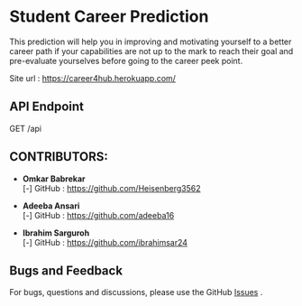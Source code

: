 # Student Career Prediction
 
This prediction will help you in improving and motivating
yourself to a better career path if your capabilities are not up
to the mark to reach their goal and pre-evaluate yourselves
before going to the career peek point.

Site url : https://career4hub.herokuapp.com/

## API Endpoint

GET /api

## CONTRIBUTORS:

- **Omkar Babrekar**<br>
[-] GitHub : <a href="https://github.com/Heisenberg3562">https://github.com/Heisenberg3562</a>

- **Adeeba Ansari**<br>
[-] GitHub : <a href="https://github.com/adeeba16">https://github.com/adeeba16</a>

- **Ibrahim Sarguroh**<br>
[-] GitHub : <a href="https://github.com/ibrahimsar24">https://github.com/ibrahimsar24</a>

## Bugs and Feedback

For bugs, questions and discussions, please use the GitHub [Issues](https://github.com/Heisenberg3562/Student-Career-Prediction/issues) .
